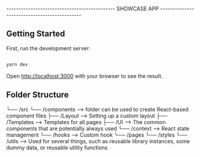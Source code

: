 --------------------------------------------- SHOWCASE APP ---------------------------------------------

## Getting Started

First, run the development server:

```bash

yarn dev

```

Open [http://localhost:3000](http://localhost:3000) with your browser to see the result.

## Folder Structure

└── /src
    └── /components           --> folder can be used to create React-based component files
        ├── /Layout           --> Setting up a custom layout
        ├── /Templates        --> Templates for all pages
        ├── /UI               --> The common components that are potentially always used
    └── /context              --> React state management
    └── /hooks                --> Custom hook
    └── /pages
    └── /styles
    └── /utils                --> Used for several things, such as reusable library instances, some dummy data, or reusable utility functions